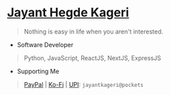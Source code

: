 # [Jayant Hegde Kageri](https://jayantkageri.in)
> Nothing is easy in life when you aren't interested.

- Software Developer
> Python, JavaScript, ReactJS, NextJS, ExpressJS

- Supporting Me
> [PayPal](https://paypal.me/jayantkageri) | [Ko-Fi](https://www.ko-fi.com/jayantkageri) | [UPI](https://www.npci.org.in/what-we-do/upi/product-overview): `jayantkageri@pockets`
